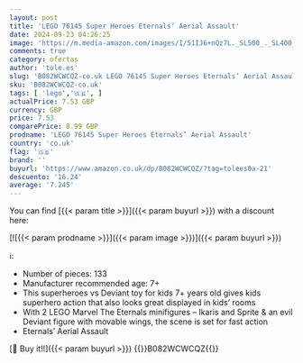 ```yaml
---
layout: post
title: 'LEGO 76145 Super Heroes Eternals’ Aerial Assault'
date: 2024-09-23 04:26:25
image: 'https://m.media-amazon.com/images/I/51IJ6+nQz7L._SL500_._SL400_.jpg'
comments: true
category: ofertas
author: 'tole.es'
slug: 'B082WCWCQZ-co.uk LEGO 76145 Super Heroes Eternals’ Aerial Assault'
sku: 'B082WCWCQZ-co.uk'
tags: [ 'lego','🇬🇧', ]
actualPrice: 7.53 GBP
currency: GBP
price: 7.53
comparePrice: 8.99 GBP
prodname: 'LEGO 76145 Super Heroes Eternals’ Aerial Assault'
country: 'co.uk'
flag: '🇬🇧'
brand: ''
buyurl: 'https://www.amazon.co.uk/dp/B082WCWCQZ/?tag=tolees0a-21'
descuento: '16.24'
average: '7.245'
---
```


You can find [{{< param title >}}]({{< param buyurl >}}) with a discount here:

[![{{< param prodname >}}]({{< param image >}})]({{< param buyurl >}})

ℹ️:

- Number of pieces: 133
- Manufacturer recommended age: 7+
- This superheroes vs Deviant toy for kids 7+ years old gives kids superhero action that also looks great displayed in kids’ rooms
- With 2 LEGO Marvel The Eternals minifigures – Ikaris and Sprite & an evil Deviant figure with movable wings, the scene is set for fast action
- Eternals’ Aerial Assault

[🛒 Buy it!!]({{< param buyurl >}})
{{<world>}}B082WCWCQZ{{</world>}}
